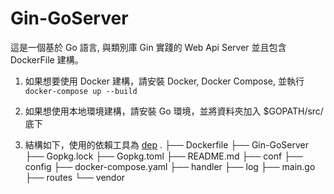 # Gin-GoServer

這是一個基於 Go 語言, 與類別庫 Gin 實踐的 Web Api Server 並且包含 DockerFile 建構。

1. 如果想要使用 Docker 建構，請安裝 Docker, Docker Compose, 並執行
`docker-compose up --build`

2. 如果想使用本地環境建構，請安裝 Go 環境，並將資料夾加入 $GOPATH/src/ 底下

3. 結構如下，使用的依賴工具為 [dep](https://github.com/golang/dep)
.
├── Dockerfile
├── Gin-GoServer
├── Gopkg.lock
├── Gopkg.toml
├── README.md
├── conf
├── config
├── docker-compose.yaml
├── handler
├── log
├── main.go
├── routes
└── vendor